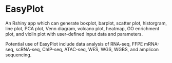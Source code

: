 # EasyPlot

An Rshiny app which can generate boxplot, barplot, scatter plot, historgram, line plot, PCA plot, Venn diagram, volcano plot, heatmap, GO enrichment plot, and violin plot with user-defined input data and parameters. 

Potential use of EasyPlot include data analysis of RNA-seq, FFPE mRNA-seq, scRNA-seq, ChIP-seq, ATAC-seq, WES, WGS, WGBS, and amplicon sequencing. 
